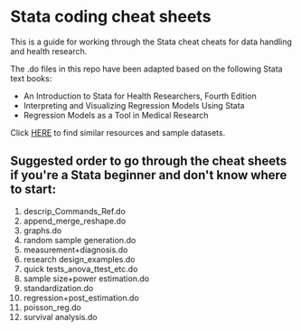 # Stata coding cheat sheets

This is a guide for working through the Stata cheat cheats for data handling and health research.

The .do files in this repo have been adapted based on the following Stata text books:
* An Introduction to Stata for Health Researchers, Fourth Edition
* Interpreting and Visualizing Regression Models Using Stata
* Regression Models as a Tool in Medical Research

Click [HERE](https://www.stata.com/bookstore/biostatistics-epidemiology/) to find similar resources and sample datasets.

## Suggested order to go through the cheat sheets if you're a Stata beginner and don't know where to start:

1. descrip_Commands_Ref.do
2. append_merge_reshape.do
3. graphs.do
4. random sample generation.do
5. measurement+diagnosis.do
6. research design_examples.do
7. quick tests_anova_ttest_etc.do
8. sample size+power estimation.do
9. standardization.do
10. regression+post_estimation.do
11. poisson_reg.do
12. survival analysis.do
